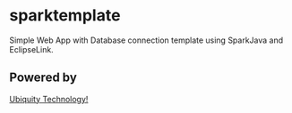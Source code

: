 # sparktemplate

Simple Web App with Database connection template using SparkJava and EclipseLink. 

## Powered by
[Ubiquity Technology!](www.ubiquity.pt)
